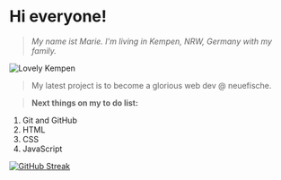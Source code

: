 # **Hi everyone!**


>*My name ist Marie. I'm living in Kempen, NRW, Germany with my family.*


![Lovely Kempen](https://niederrhein-tourismus.de/wp-content/uploads/2016/12/Peterstra%C3%9Fe-683x1024.jpg)

>My latest project is to become a glorious web dev @ neuefische. 

>**Next things on my to do list:**
1. Git and GitHub
2. HTML
3. CSS
4. JavaScript

[![GitHub Streak](https://streak-stats.demolab.com/?user=marielngr)](https://git.io/streak-stats)
